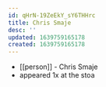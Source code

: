 ```yaml
---
id: qHrN-19ZeEkY_sY6THHrc
title: Chris Smaje
desc: ''
updated: 1639759165178
created: 1639759165178
---
```



- [[person]] - Chris Smaje
- appeared 1x at the stoa
